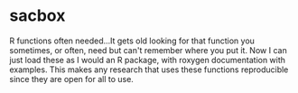 sacbox
=======

R functions often needed...It gets old looking for that function you sometimes, or often, need but can't remember where you put it. Now I can just load these as I would an R package, with roxygen documentation with examples.  This makes any research that uses these functions reproducible since they are open for all to use. 

